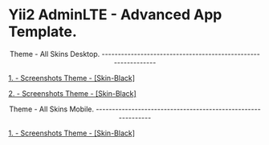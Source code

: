Yii2 AdminLTE - Advanced App Template.
======================================

<p align= "center">Theme - All Skins Desktop.
--------------------------------------------------------------

[1. - Screenshots Theme - [Skin-Black]](screenshots-skin-black-desktop.md)

[2. - Screenshots Theme - [Skin-Black]](screenshots-skin-black-light-desktop.md)

<p align= "center">Theme - All Skins Mobile.
-------------------------------------------------------------

[1. - Screenshots Theme - [Skin-Black]](screenshots-skin-black-mobile.md)